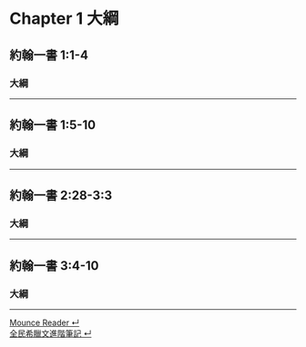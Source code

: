 # Chapter 1 大綱

## 約翰一書 1:1-4

### 大綱

---

## 約翰一書 1:5-10

### 大綱

--- 

## 約翰一書 2:28-3:3

### 大綱

--- 

## 約翰一書 3:4-10

### 大綱





---
[Mounce Reader  ↵](GRBG.md)  
[全民希臘文進階筆記  ↵](../%E5%85%A8%E6%B0%91%E5%B8%8C%E8%87%98%E6%96%87%E9%80%B2%E9%9A%8E.md)